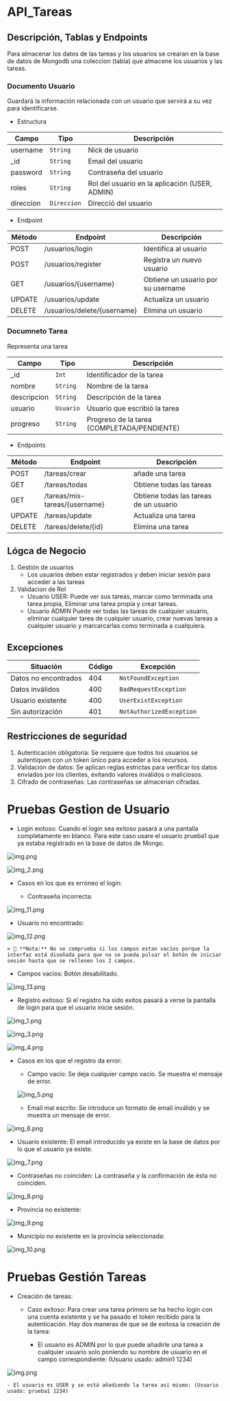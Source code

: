 # API_Tareas

## Descripción, Tablas y Endpoints
Para almacenar los datos de las tareas y los usuarios se crearan en la base de datos de Mongodb una coleccion (tabla) que almacene los usuarios y las tareas.

### Documento Usuario
Guardará la información relacionada con un usuario que servirá a su vez para identificarse.

- Estructura

| Campo     | Tipo      | Descripción                                  |
|-----------|-----------|----------------------------------------------|
| username  | `String`   | Nick de usuario                              |
| _id       | `String`   | Email del usuario                            |
| password  | `String`   | Contraseña del usuario                       |
| roles     | `String`   | Rol del usuario en la aplicación (USER, ADMIN) |
| direccion | `Direccion` | Direcció del usuario                         |

- Endpoint

| Método | Endpoint                    | Descripción                        |
|--------|-----------------------------|------------------------------------|
| POST   | /usuarios/login             | Identifica al usuario              |
| POST   | /usuarios/register          | Registra un nuevo usuario          |
| GET    | /usuarios/{username}        | Obtiene un usuario por su username |
| UPDATE | /usuarios/update            | Actualiza un usuario               |
| DELETE | /usuarios/delete/{username} | Elimina un usuario                 |


### Documneto Tarea
Representa una tarea

| Campo       | Tipo      | Descripción                                 |
|-------------|-----------|---------------------------------------------|
| _id         | `Int`     | Identificador de la tarea                   |
| nombre      | `String`  | Nombre de la tarea                          |
| descripcion | `String`  | Descripción de la tarea                     |
| usuario     | `Usuario` | Usuario que escribió la tarea               |
| progreso    | `String`  | Progreso de la tarea (COMPLETADA/PENDIENTE) |

- Endpoints


| Método | Endpoint                      | Descripción                            |
|--------|-------------------------------|----------------------------------------|
| POST   | /tareas/crear                 | añade una tarea                        |
| GET    | /tareas/todas                 | Obtiene todas las tareas               |
| GET    | /tareas/mis-tareas/{username} | Obtiene todas las tareas de un usuario |
| UPDATE | /tareas/update                | Actualiza una tarea                    |
| DELETE | /tareas/delete/{id}           | Elimina una tarea                      |

## Lógca de Negocio
1. Gestión de usuarios
   - Los usuarios deben estar registrados y deben iniciar sesión para acceder a las tareas
2. Validacion de Rol
   - Usuario USER: Puede ver sus tareas, marcar como terminada una tarea propia, Eliminar una tarea propia y crear tareas.
   - Usuario ADMIN Puede ver todas las tareas de cualquier usuario, eliminar cualquier tarea de cualquier usuario, crear nuevas tareas a cualquier usuario y marcarcarlas como terminada a cualquiera.


## Excepciones

| Situación            | Código | Excepción            |
|----------------------|--------|----------------------|
| Datos no encontrados | 404    | `NotFoundException`  |
| Datos inválidos      | 400    | `BadRequestException` |
| Usuario existente    | 400    | `UserExistException` |
| Sin autorización     | 401    | `NotAuthorizedException` |

## Restricciones de seguridad
1. Autenticación obligatoria:
   Se requiere que todos los usuarios se autentiquen con un token único para acceder a los recursos.
2. Validación de datos:
   Se aplican reglas estrictas para verificar los datos enviados por los clientes, evitando valores inválidos o maliciosos.
3. Cifrado de contraseñas:
   Las contraseñas se almacenan cifradas.

# Pruebas Gestion de Usuario

- Login exitoso: Cuando el login sea exitoso pasará a una pantalla completamente en blanco. Para
este caso usare el usuario prueba1 que ya estaba registrado en la base de datos de Mongo.

![img.png](src%2Fmain%2Fresources%2Fcapturas%2FpruebasUsuarios%2Fimg.png)

![img_2.png](src%2Fmain%2Fresources%2Fcapturas%2FpruebasUsuarios%2Fimg_2.png)


- Casos en los que es erróneo el login:
    
  - Contraseña incorrecta:
  
![img_11.png](src%2Fmain%2Fresources%2Fcapturas%2FpruebasUsuarios%2Fimg_11.png)

  - Usuario no encontrado:
  
![img_12.png](src%2Fmain%2Fresources%2Fcapturas%2FpruebasUsuarios%2Fimg_12.png)

    > 📝 **Nota:** No se comprueba si los campos estan vacíos porque la interfaz está diseñada para que no se pueda pulsar el botón de iniciar sesión hasta que se rellenen los 2 campos.
  
- Campos vacíos: Botón desabilitado.
  
![img_13.png](src%2Fmain%2Fresources%2Fcapturas%2FpruebasUsuarios%2Fimg_13.png)

- Registro exitoso: Si el registro ha sido exitos pasará a verse la pantalla de login para que el usuario inicie sesión.

![img_1.png](src%2Fmain%2Fresources%2Fcapturas%2FpruebasUsuarios%2Fimg_1.png)

![img_3.png](src%2Fmain%2Fresources%2Fcapturas%2FpruebasUsuarios%2Fimg_3.png)

![img_4.png](src%2Fmain%2Fresources%2Fcapturas%2FpruebasUsuarios%2Fimg_4.png)

- Casos en los que el registro da error:
  - Campo vacío: Se deja cualquier campo vacío. Se muestra el mensaje de error.
  
  ![img_5.png](src%2Fmain%2Fresources%2Fcapturas%2FpruebasUsuarios%2Fimg_5.png)


  - Email mal escrito: Se introduce un formato de email inválido y se muestra un mensaje de error.
  
 ![img_6.png](src%2Fmain%2Fresources%2Fcapturas%2FpruebasUsuarios%2Fimg_6.png)

  - Usuario existente: El email introducido ya existe en la base de datos por lo que el usuario ya existe.
  
  ![img_7.png](src%2Fmain%2Fresources%2Fcapturas%2FpruebasUsuarios%2Fimg_7.png)

  - Contraseñas no coinciden: La contraseña y la confirmación de ésta no coinciden.
  
  ![img_8.png](src%2Fmain%2Fresources%2Fcapturas%2FpruebasUsuarios%2Fimg_8.png)

  - Provincia no existente:
  
![img_9.png](src%2Fmain%2Fresources%2Fcapturas%2FpruebasUsuarios%2Fimg_9.png)

  - Municipio no existente en la provincia seleccionada:
  
![img_10.png](src%2Fmain%2Fresources%2Fcapturas%2FpruebasUsuarios%2Fimg_10.png)



# Pruebas Gestión Tareas

- Creación de tareas:

  - Caso exitoso: Para crear una tarea primero se ha hecho login con una cuenta existente y se ha pasado el token recibido para la autenticación. Hay dos maneras de que se de exitosa la creación de la tarea:
  
    - El usuario es ADMIN por lo que puede añadirle una tarea a cualquier usuario solo poniendo su nombre de usuario en el campo correspondiente: (Usuario usado: admin1 1234)
  
![img.png](src%2Fmain%2Fresources%2Fcapturas%2FpruebasTareas%2Fimg.png)


    - El usuario es USER y se está añadiendo la tarea así mismo: (Usuario usado: prueba1 1234)
    
































